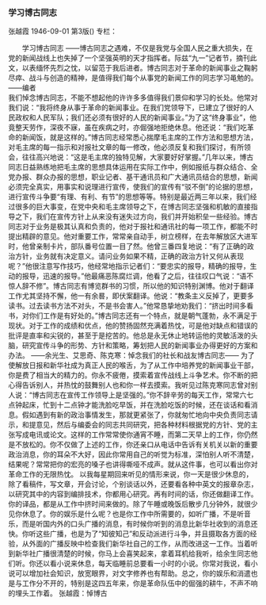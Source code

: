 ### 学习博古同志
张越霞
1946-09-01
第3版()
专栏：

　　学习博古同志
    ——博古同志之遇难，不仅是我党与全国人民之重大损失，在党的新闻战线上也失掉了一个坚强英明的天才指挥者。际兹“九一”记者节，摘刊此文，以表缅怀先烈之忱，以留范于我后进者。博古同志对于革命的新闻事业之鞠躬尽瘁、战斗与创造的精神，是值得我们每个从事党的新闻工作的同志学习黾勉的。
    ——编者      
    我们悼念博古同志，不能不想起他的许许多多值得我们景仰和学习的长处。他常对我们说：“我将终身从事于革命的新闻事业。在我们党领导下，已建立了很好的人民政权和人民军队；我们还必须有很好的人民的新闻事业。”为了这“终身事业”，他竟整天劳作，深夜不寐，虽在疾病之时，亦倔强地拒绝休息。他还说：“我们吃革命的新闻饭，就是这样的。”博古同志经常悉心揣摩毛主席的工作方法和思想方法，对毛主席的每一指示和对报社文章的每一修改，他必须反复和我们探讨，有所领会，往往高兴地说：“这是毛主席的独特见解，大家要好好掌握。”几年以来，博古同志日益熟练地把毛主席的思想具体运用在实际工作中，例如报纸与群众结合、全党办报、群众办报的思想，职业记者、基干通讯员和广大通讯员结合的思想，新闻必须完全真实，用事实和说理进行宣传，使我们的宣传有“驳不倒”的论据的思想，进行宣传斗争要“有理、有利、有节”的思想等等。特别是最近两三年以来，我们经过很多的巨大事变，在党中央和毛主席领导之下，在博古同志坚强和机敏的直接指导之下，我们在宣传方针上从来没有迷失过方向，我们并开始积垒一些经验。博古同志对于业务是极其认真和负责的，他对于报社和通讯社的每一项工作，都能不时提出精辟的意见。他对重要工作，常常亲自动手，树立榜样，在去年解放区大进军时，他曾亲制卡片，部队番号位置一目了然。他曾三番四复地说：“有了正确的政治方针，业务就有决定意义。请问业务如果不精，正确的政治方针又何从表现呢？”他很注意写作技巧，他经常地指示记者们：“要忠实的报导，精确的报导，生动的报导，迅速的报导。”他最痛恶陈腐烂调，他看了之后，往往叹口气说：“语不惊人辞不修”。博古同志有博览群书的习惯，所以他的知识特别渊博。他对于翻译工作尤其坚持不懈，他一有余晷，即伏案翻译。他说：“教条主义反掉了，更要多读书。过去读书方法不对头，不是书会害人。”他常恳挚地劝我们：“挤出时间多看书，对你们工作是有好处的。”博古同志还有一个特点，就是朝气蓬勃，永不满足于现状。对于工作的成绩和优点，他的赞扬固然充满着热忱，可是他对缺点和错误的批评是直率和尖锐的，甚至于是挖苦的。他总是永无休止地转运他的灵敏活泼的头脑，研究宣传斗争的形势、方针和策略，筹划把人民的新闻事业办得更好的方案和办法。
    ——余光生、艾思奇、陈克寒：悼念我们的社长和战友博古同志——
    为了使解放日报和新华社成为真正人民的喉舌，为了从工作中培养党的新闻事业干部，你是费了相当大的精力的。你永不疲倦，摸索着宣传战线上斗争艺术。你不断的把心得告诉别人，并热忱的鼓舞别人也和你一样去摸索。我听见过陈克寒同志曾对别人说：“博古同志在宣传工作领导上是坚强的。”你不辞辛劳的每天工作，常常六七点钟起床，忙到十二点钟才能洗脸吃早饭，并在洗脸吃饭的时候，还在谈话和看消息。假如遇到有新的政治事情发生，那就更紧张了，你就匆忙地向中央负责同志请示，和提意见，然后与编委会的同志共同研究，把各种材料根据党的方针、党的主张写成电讯或论文。这样的工作常常使你通宵不睡，而第二天早上的工作，你仍然是不放松的。你不仅做了上述的工作，你还亲口从电话中告诉有关机关以新的重要政治消息，你的耳朵不大好，因此你常用自己的听觉为标准，深怕别人听不清楚，结果呢？常常把你的宏亮的嗓子也讲得嘶哑不成声。就从这件事，也可以看出你对革命工作的无限热忱。
    以我每星期回来听见的情形来说，你一天是很少休息的，除了看稿件，写文章，开会讨论，个别谈话以外，还要看各种中英文的报章杂志，以研究其中的内容到编排技术，你都用心研究。再有时间的话，你还做翻译工作。你的译品，都是从工作中挤时间来做的。除了午睡或晚饭后散步几分钟外，就很少见你休息了。你的娱乐是什么呢？也是你工作中所需要的，如听广播，不是听音乐，而是听国内外的口头广播的消息，有时候你听到的消息比新华社收到的消息还快。你听这些广播，也是为了“知彼知己”和反动派进行斗争，并且摄取各方面的经验，从外面的广播反映中检查我们新华社自己的工作，从而改进这一工作。当着听到新华社广播很清楚的时候，你马上会喜笑起来，拿着耳机给我听，给余生同志他们听。你还以看小说来休息，每天临睡前总要看一小时的小说。你常对我说，看小说可以增加社会知识，放宽眼界，对文字修养也有帮助。总之，你的娱乐和消遣也是与工作分不开的，特别是这四五年来，你是革命队伍中的倔强的耕牛，不声不响的埋头工作着。
    张越霞：悼博古
